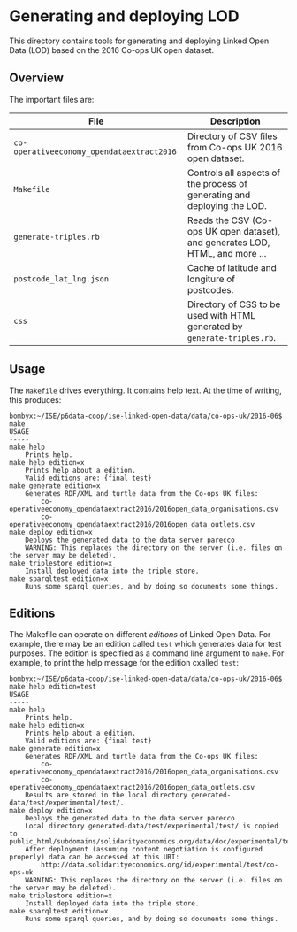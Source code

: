 # Generating and deploying LOD

This directory contains tools for generating and deploying Linked Open Data (LOD) based on the 2016 Co-ops UK open dataset.

## Overview

The important files are:

| File | Description |
| ---- | ----------- |
| `co-operativeeconomy_opendataextract2016` | Directory of CSV files from Co-ops UK 2016 open dataset. |
| `Makefile` | Controls all aspects of the process of generating and deploying the LOD. |
| `generate-triples.rb` | Reads the CSV (Co-ops UK open dataset), and generates LOD, HTML, and more ... |
| `postcode_lat_lng.json` | Cache of latitude and longiture of postcodes. |
| `css` | Directory of CSS to be used with HTML generated by `generate-triples.rb`. |

## Usage

The `Makefile` drives everything. It contains help text. At the time of writing, this produces:

```
bombyx:~/ISE/p6data-coop/ise-linked-open-data/data/co-ops-uk/2016-06$ make
USAGE
-----
make help
	Prints help.
make help edition=x
	Prints help about a edition.
	Valid editions are: {final test}
make generate edition=x
	Generates RDF/XML and turtle data from the Co-ops UK files:
	    co-operativeeconomy_opendataextract2016/2016open_data_organisations.csv
	    co-operativeeconomy_opendataextract2016/2016open_data_outlets.csv
make deploy edition=x
	Deploys the generated data to the data server parecco
	WARNING: This replaces the directory on the server (i.e. files on the server may be deleted).
make triplestore edition=x
	Install deployed data into the triple store.
make sparqltest edition=x
	Runs some sparql queries, and by doing so documents some things.
```
## Editions
The Makefile can operate on different *editions* of Linked Open Data. For example, there may be an edition called `test` which generates data for test purposes.
The edition is specified as a command line argument to `make`. For example, to print the help message for the edition cxalled `test`:

```
bombyx:~/ISE/p6data-coop/ise-linked-open-data/data/co-ops-uk/2016-06$ make help edition=test
USAGE
-----
make help
	Prints help.
make help edition=x
	Prints help about a edition.
	Valid editions are: {final test}
make generate edition=x
	Generates RDF/XML and turtle data from the Co-ops UK files:
	    co-operativeeconomy_opendataextract2016/2016open_data_organisations.csv
	    co-operativeeconomy_opendataextract2016/2016open_data_outlets.csv
	Results are stored in the local directory generated-data/test/experimental/test/.
make deploy edition=x
	Deploys the generated data to the data server parecco
	Local directory generated-data/test/experimental/test/ is copied to public_html/subdomains/solidarityeconomics.org/data/doc/experimental/test/.
	After deployment (assuming content negotiation is configured properly) data can be accessed at this URI:
		http://data.solidarityeconomics.org/id/experimental/test/co-ops-uk
	WARNING: This replaces the directory on the server (i.e. files on the server may be deleted).
make triplestore edition=x
	Install deployed data into the triple store.
make sparqltest edition=x
	Runs some sparql queries, and by doing so documents some things.
```
